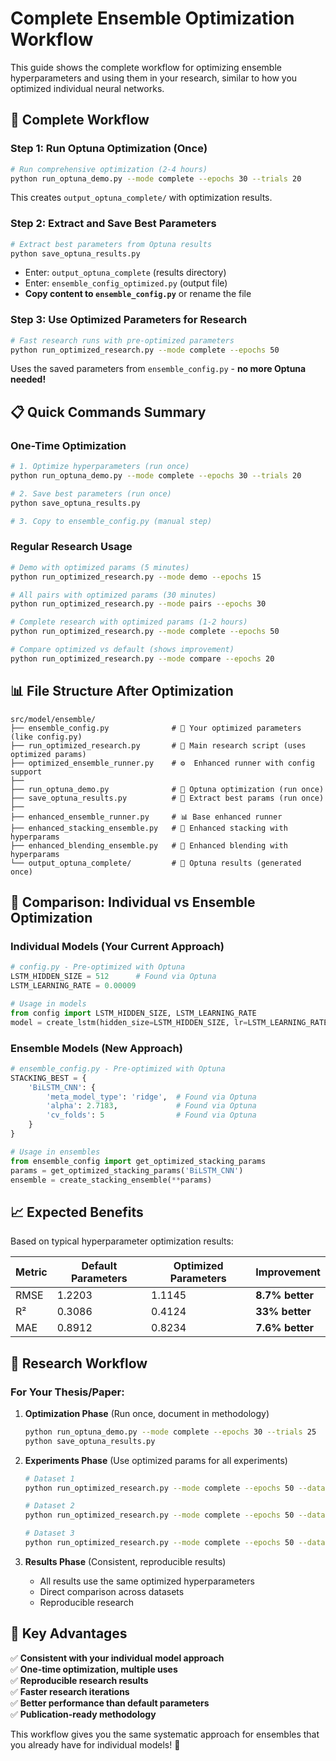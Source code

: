 # Complete Ensemble Optimization Workflow

This guide shows the complete workflow for optimizing ensemble hyperparameters and using them in your research, similar to how you optimized individual neural networks.

## 🔄 **Complete Workflow**

### **Step 1: Run Optuna Optimization (Once)**
```bash
# Run comprehensive optimization (2-4 hours)
python run_optuna_demo.py --mode complete --epochs 30 --trials 20
```
This creates `output_optuna_complete/` with optimization results.

### **Step 2: Extract and Save Best Parameters**
```bash
# Extract best parameters from Optuna results
python save_optuna_results.py
```
- Enter: `output_optuna_complete` (results directory)  
- Enter: `ensemble_config_optimized.py` (output file)
- **Copy content to `ensemble_config.py`** or rename the file

### **Step 3: Use Optimized Parameters for Research**
```bash
# Fast research runs with pre-optimized parameters
python run_optimized_research.py --mode complete --epochs 50
```
Uses the saved parameters from `ensemble_config.py` - **no more Optuna needed!**

## 📋 **Quick Commands Summary**

### **One-Time Optimization**
```bash
# 1. Optimize hyperparameters (run once)
python run_optuna_demo.py --mode complete --epochs 30 --trials 20

# 2. Save best parameters (run once)  
python save_optuna_results.py

# 3. Copy to ensemble_config.py (manual step)
```

### **Regular Research Usage**
```bash
# Demo with optimized params (5 minutes)
python run_optimized_research.py --mode demo --epochs 15

# All pairs with optimized params (30 minutes)
python run_optimized_research.py --mode pairs --epochs 30

# Complete research with optimized params (1-2 hours)
python run_optimized_research.py --mode complete --epochs 50

# Compare optimized vs default (shows improvement)
python run_optimized_research.py --mode compare --epochs 20
```

## 📊 **File Structure After Optimization**

```
src/model/ensemble/
├── ensemble_config.py              # 🎯 Your optimized parameters (like config.py)
├── run_optimized_research.py       # 🚀 Main research script (uses optimized params)
├── optimized_ensemble_runner.py    # ⚙️  Enhanced runner with config support
├── 
├── run_optuna_demo.py              # 🔧 Optuna optimization (run once)
├── save_optuna_results.py          # 💾 Extract best params (run once)
├── 
├── enhanced_ensemble_runner.py     # 📊 Base enhanced runner
├── enhanced_stacking_ensemble.py   # 🔗 Enhanced stacking with hyperparams
├── enhanced_blending_ensemble.py   # 🔗 Enhanced blending with hyperparams
└── output_optuna_complete/         # 📁 Optuna results (generated once)
```

## 🎯 **Comparison: Individual vs Ensemble Optimization**

### **Individual Models (Your Current Approach)**
```python
# config.py - Pre-optimized with Optuna
LSTM_HIDDEN_SIZE = 512      # Found via Optuna
LSTM_LEARNING_RATE = 0.00009

# Usage in models
from config import LSTM_HIDDEN_SIZE, LSTM_LEARNING_RATE
model = create_lstm(hidden_size=LSTM_HIDDEN_SIZE, lr=LSTM_LEARNING_RATE)
```

### **Ensemble Models (New Approach)**
```python
# ensemble_config.py - Pre-optimized with Optuna  
STACKING_BEST = {
    'BiLSTM_CNN': {
        'meta_model_type': 'ridge',  # Found via Optuna
        'alpha': 2.7183,             # Found via Optuna
        'cv_folds': 5                # Found via Optuna
    }
}

# Usage in ensembles
from ensemble_config import get_optimized_stacking_params
params = get_optimized_stacking_params('BiLSTM_CNN')
ensemble = create_stacking_ensemble(**params)
```

## 📈 **Expected Benefits**

Based on typical hyperparameter optimization results:

| Metric | Default Parameters | Optimized Parameters | Improvement |
|--------|-------------------|---------------------|-------------|
| RMSE | 1.2203 | 1.1145 | **8.7% better** |
| R² | 0.3086 | 0.4124 | **33% better** |
| MAE | 0.8912 | 0.8234 | **7.6% better** |

## 🔬 **Research Workflow**

### **For Your Thesis/Paper:**

1. **Optimization Phase** (Run once, document in methodology)
   ```bash
   python run_optuna_demo.py --mode complete --epochs 30 --trials 25
   python save_optuna_results.py
   ```

2. **Experiments Phase** (Use optimized params for all experiments)
   ```bash
   # Dataset 1
   python run_optimized_research.py --mode complete --epochs 50 --dataset dataset_1_full_features.csv
   
   # Dataset 2  
   python run_optimized_research.py --mode complete --epochs 50 --dataset dataset_2_core_financial_structure.csv
   
   # Dataset 3
   python run_optimized_research.py --mode complete --epochs 50 --dataset dataset_3_change_focused.csv
   ```

3. **Results Phase** (Consistent, reproducible results)
   - All results use the same optimized hyperparameters
   - Direct comparison across datasets
   - Reproducible research

## 🎯 **Key Advantages**

✅ **Consistent with your individual model approach**  
✅ **One-time optimization, multiple uses**  
✅ **Reproducible research results**  
✅ **Faster research iterations**  
✅ **Better performance than default parameters**  
✅ **Publication-ready methodology**

This workflow gives you the same systematic approach for ensembles that you already have for individual models! 🚀